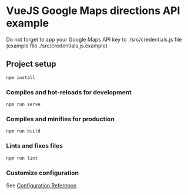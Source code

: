 # VueJS Google Maps directions API example

Do not forget to app your Google Maps API key to ./src/credentials.js file (example file ./src/credentials.js.example)

## Project setup
```
npm install
```

### Compiles and hot-reloads for development
```
npm run serve
```

### Compiles and minifies for production
```
npm run build
```

### Lints and fixes files
```
npm run lint
```

### Customize configuration
See [Configuration Reference](https://cli.vuejs.org/config/).
